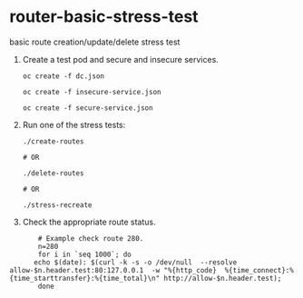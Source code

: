# router-basic-stress-test
basic route creation/update/delete stress test

1. Create a test pod and secure and insecure services.

       oc create -f dc.json

       oc create -f insecure-service.json

       oc create -f secure-service.json


2. Run one of the stress tests:

       ./create-routes

       # OR

       ./delete-routes

       # OR

       ./stress-recreate


3. Check the appropriate route status.

```
       # Example check route 280.
       n=280
       for i in `seq 1000`; do
	  echo $(date): $(curl -k -s -o /dev/null  --resolve allow-$n.header.test:80:127.0.0.1  -w "%{http_code}  %{time_connect}:%{time_starttransfer}:%{time_total}\n" http://allow-$n.header.test);
       done
```

